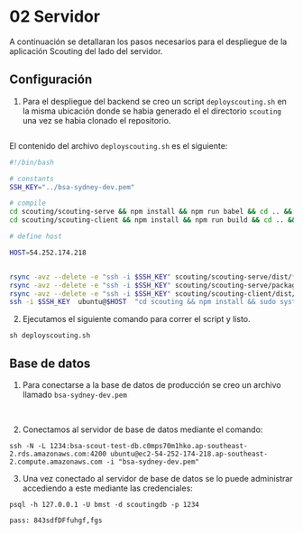# 02 Servidor

A continuación se detallaran los pasos necesarios para el despliegue de la aplicación Scouting del lado del servidor.

## Configuración

1. Para el despliegue del backend se creo un script `deployscouting.sh` en la misma ubicación donde se habia generado el el directorio `scouting` una vez se habia clonado el repositorio.

 <img :src="$withBase('/img/server/02.png')">

El contenido del archivo `deployscouting.sh` es el siguiente:

```sh
#!/bin/bash

# constants
SSH_KEY="../bsa-sydney-dev.pem"

# compile
cd scouting/scouting-serve && npm install && npm run babel && cd .. && cd ..
cd scouting/scouting-client && npm install && npm run build && cd .. && cd ..

# define host

HOST=54.252.174.218


rsync -avz --delete -e "ssh -i $SSH_KEY" scouting/scouting-serve/dist/*   ubuntu@$HOST:~/scouting/ --exclude=node_modules --exclude=package.json
rsync -avz --delete -e "ssh -i $SSH_KEY" scouting/scouting-serve/package.json   ubuntu@$HOST:~/scouting/
rsync -avz --delete -e "ssh -i $SSH_KEY" scouting/scouting-client/dist/* ubuntu@$HOST:~/scouting/public/
ssh -i $SSH_KEY  ubuntu@$HOST  "cd scouting && npm install && sudo systemctl restart scouting_app.service"
```

2. Ejecutamos el siguiente comando para correr el script y listo.
```
sh deployscouting.sh
```

## Base de datos

1. Para conectarse a la base de datos de producción se creo un archivo llamado `bsa-sydney-dev.pem` 
<img :src="$withBase('/img/server/03.png')">

<img :src="$withBase('/img/server/04.png')">

2. Conectamos al servidor de base de datos mediante el comando:
```
ssh -N -L 1234:bsa-scout-test-db.c0mps70m1hko.ap-southeast-2.rds.amazonaws.com:4200 ubuntu@ec2-54-252-174-218.ap-southeast-2.compute.amazonaws.com -i "bsa-sydney-dev.pem"
```

3. Una vez conectado al servidor de base de datos se lo puede administrar accediendo a este mediante las credenciales:
```
psql -h 127.0.0.1 -U bmst -d scoutingdb -p 1234

pass: 843sdfDFfuhgf,fgs
```  



